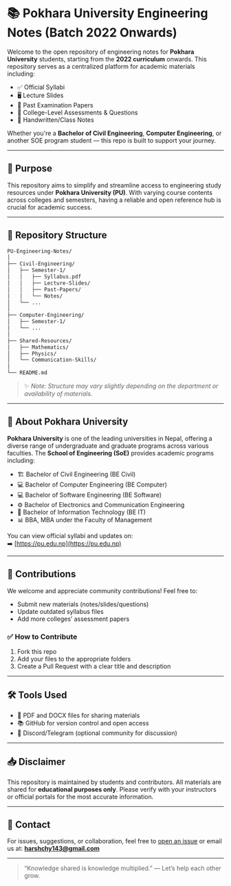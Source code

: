 # 📚 Pokhara University Engineering Notes (Batch 2022 Onwards)

Welcome to the open repository of engineering notes for **Pokhara University** students, starting from the **2022 curriculum** onwards. This repository serves as a centralized platform for academic materials including:

- ✅ Official Syllabi  
- 🖥️ Lecture Slides  
- 📄 Past Examination Papers  
- 📝 College-Level Assessments & Questions  
- 📘 Handwritten/Class Notes

Whether you're a **Bachelor of Civil Engineering**, **Computer Engineering**, or another SOE program student — this repo is built to support your journey.

---

## 🎯 Purpose

This repository aims to simplify and streamline access to engineering study resources under **Pokhara University (PU)**. With varying course contents across colleges and semesters, having a reliable and open reference hub is crucial for academic success.

---

## 📁 Repository Structure

```bash
PU-Engineering-Notes/
│
├── Civil-Engineering/
│   ├── Semester-1/
│   │   ├── Syllabus.pdf
│   │   ├── Lecture-Slides/
│   │   ├── Past-Papers/
│   │   └── Notes/
│   └── ...
│
├── Computer-Engineering/
│   ├── Semester-1/
│   └── ...
│
├── Shared-Resources/
│   ├── Mathematics/
│   ├── Physics/
│   └── Communication-Skills/
│
└── README.md
```

> ✨ *Note: Structure may vary slightly depending on the department or availability of materials.*

---

## 🏫 About Pokhara University

**Pokhara University** is one of the leading universities in Nepal, offering a diverse range of undergraduate and graduate programs across various faculties. The **School of Engineering (SoE)** provides academic programs including:

- 🏗️ Bachelor of Civil Engineering (BE Civil)  
- 💻 Bachelor of Computer Engineering (BE Computer)  
- 💻 Bachelor of Software Engineering (BE Software) 
- ⚙️ Bachelor of Electronics and Communication Engineering  
- 📡 Bachelor of Information Technology (BE IT)  
- 📊 BBA, MBA under the Faculty of Management  

You can view official syllabi and updates on:  
➡️ [https://pu.edu.np](https://pu.edu.np)

---

## 📌 Contributions

We welcome and appreciate community contributions! Feel free to:

- Submit new materials (notes/slides/questions)
- Update outdated syllabus files
- Add more colleges’ assessment papers

### ✅ How to Contribute

1. Fork this repo
2. Add your files to the appropriate folders
3. Create a Pull Request with a clear title and description

---

## 🛠 Tools Used

- 📄 PDF and DOCX files for sharing materials
- 📚 GitHub for version control and open access
- 💬 Discord/Telegram (optional community for discussion)

---

## 📥 Disclaimer

This repository is maintained by students and contributors. All materials are shared for **educational purposes only**. Please verify with your instructors or official portals for the most accurate information.

---

## 📧 Contact

For issues, suggestions, or collaboration, feel free to [open an issue](https://github.com/harsh4dev/EngineeringNotes-PokharaUniversity/issues) or email us at: **harshchy143@gmail.com**

---

> “Knowledge shared is knowledge multiplied.” — Let’s help each other grow.
